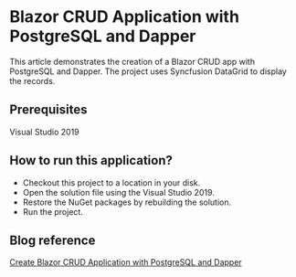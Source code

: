 # Blazor CRUD Application with PostgreSQL and Dapper

This article demonstrates the creation of a Blazor CRUD app with PostgreSQL and Dapper. The project uses Syncfusion DataGrid to display the records.

## Prerequisites

Visual Studio 2019

## How to run this application?

* Checkout this project to a location in your disk.
* Open the solution file using the Visual Studio 2019.
* Restore the NuGet packages by rebuilding the solution.
* Run the project.

## Blog reference

[Create Blazor CRUD Application with PostgreSQL and Dapper](https://www.syncfusion.com/blogs/post/create-blazor-crud-application-with-postgresql-and-dapper.aspx)
